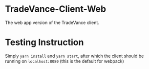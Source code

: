 # TradeVance-Client-Web
The web app version of the TradeVance client.

# Testing Instruction

Simply `yarn install` and `yarn start`, after which the client should be running on `localhost:8080` (this is the default for webpack)